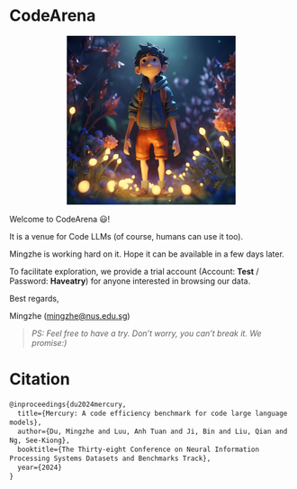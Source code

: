 # CodeArena

<p align="center">
    <img src="img/boy-blue-hoodie-stands-field-fireflies-1-scaled.jpg" alt="A long time ago in a galaxy far far away" width="300"/>
</p>

Welcome to CodeArena 😃! 

It is a venue for Code LLMs (of course, humans can use it too).

Mingzhe is working hard on it. Hope it can be available in a few days later.

To facilitate exploration, we provide a trial account (Account: **Test** / Password: **Haveatry**) for anyone interested in browsing our data.

Best regards,

Mingzhe ([mingzhe@nus.edu.sg](mailto:mingzhe@nus.edu.sg))

> *PS: Feel free to have a try. Don’t worry, you can’t break it. We promise:)*

# Citation
```
@inproceedings{du2024mercury,
  title={Mercury: A code efficiency benchmark for code large language models},
  author={Du, Mingzhe and Luu, Anh Tuan and Ji, Bin and Liu, Qian and Ng, See-Kiong},
  booktitle={The Thirty-eight Conference on Neural Information Processing Systems Datasets and Benchmarks Track},
  year={2024}
}
```





